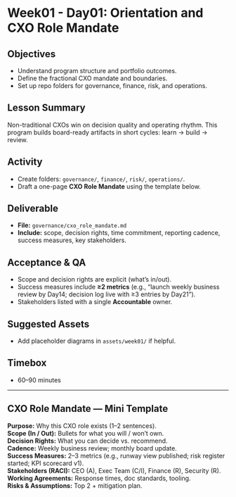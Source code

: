# Week01 - Day01: Orientation and CXO Role Mandate

## Objectives
- Understand program structure and portfolio outcomes.
- Define the fractional CXO mandate and boundaries.
- Set up repo folders for governance, finance, risk, and operations.

## Lesson Summary
Non-traditional CXOs win on decision quality and operating rhythm. This program builds board-ready artifacts in short cycles: learn → build → review.

## Activity
- Create folders: `governance/`, `finance/`, `risk/`, `operations/`.
- Draft a one-page **CXO Role Mandate** using the template below.

## Deliverable
- **File:** `governance/cxo_role_mandate.md`
- **Include:** scope, decision rights, time commitment, reporting cadence, success measures, key stakeholders.

## Acceptance & QA
- Scope and decision rights are explicit (what’s in/out).
- Success measures include **≥2 metrics** (e.g., “launch weekly business review by Day14; decision log live with ≥3 entries by Day21”).
- Stakeholders listed with a single **Accountable** owner.

## Suggested Assets
- Add placeholder diagrams in `assets/week01/` if helpful.

## Timebox
- 60–90 minutes

---

## CXO Role Mandate — Mini Template
**Purpose:** Why this CXO role exists (1–2 sentences).  
**Scope (In / Out):** Bullets for what you will / won’t own.  
**Decision Rights:** What you can decide vs. recommend.  
**Cadence:** Weekly business review; monthly board update.  
**Success Measures:** 2–3 metrics (e.g., runway view published; risk register started; KPI scorecard v1).  
**Stakeholders (RACI):** CEO (A), Exec Team (C/I), Finance (R), Security (R).  
**Working Agreements:** Response times, doc standards, tooling.  
**Risks & Assumptions:** Top 2 + mitigation plan.

